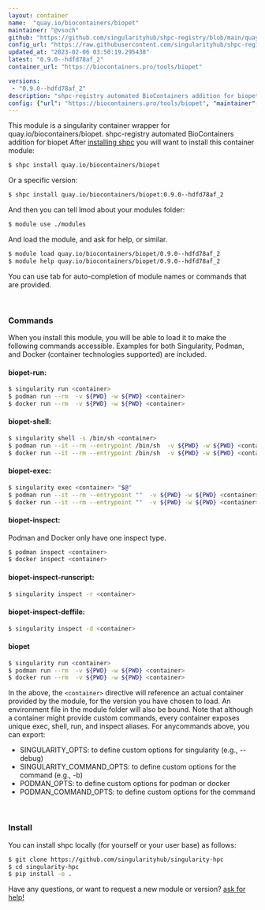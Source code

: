 ```yaml
---
layout: container
name:  "quay.io/biocontainers/biopet"
maintainer: "@vsoch"
github: "https://github.com/singularityhub/shpc-registry/blob/main/quay.io/biocontainers/biopet/container.yaml"
config_url: "https://raw.githubusercontent.com/singularityhub/shpc-registry/main/quay.io/biocontainers/biopet/container.yaml"
updated_at: "2023-02-06 03:50:19.295438"
latest: "0.9.0--hdfd78af_2"
container_url: "https://biocontainers.pro/tools/biopet"

versions:
 - "0.9.0--hdfd78af_2"
description: "shpc-registry automated BioContainers addition for biopet"
config: {"url": "https://biocontainers.pro/tools/biopet", "maintainer": "@vsoch", "description": "shpc-registry automated BioContainers addition for biopet", "latest": {"0.9.0--hdfd78af_2": "sha256:583ddee2ff12edd2a12cf643de3891f9358c1084d392bc2c45db6fd16f59d6c4"}, "tags": {"0.9.0--hdfd78af_2": "sha256:583ddee2ff12edd2a12cf643de3891f9358c1084d392bc2c45db6fd16f59d6c4"}, "docker": "quay.io/biocontainers/biopet"}
---
```


This module is a singularity container wrapper for quay.io/biocontainers/biopet.
shpc-registry automated BioContainers addition for biopet
After [installing shpc](#install) you will want to install this container module:


```bash
$ shpc install quay.io/biocontainers/biopet
```

Or a specific version:

```bash
$ shpc install quay.io/biocontainers/biopet:0.9.0--hdfd78af_2
```

And then you can tell lmod about your modules folder:

```bash
$ module use ./modules
```

And load the module, and ask for help, or similar.

```bash
$ module load quay.io/biocontainers/biopet/0.9.0--hdfd78af_2
$ module help quay.io/biocontainers/biopet/0.9.0--hdfd78af_2
```

You can use tab for auto-completion of module names or commands that are provided.

<br>

### Commands

When you install this module, you will be able to load it to make the following commands accessible.
Examples for both Singularity, Podman, and Docker (container technologies supported) are included.

#### biopet-run:

```bash
$ singularity run <container>
$ podman run --rm  -v ${PWD} -w ${PWD} <container>
$ docker run --rm  -v ${PWD} -w ${PWD} <container>
```

#### biopet-shell:

```bash
$ singularity shell -s /bin/sh <container>
$ podman run --it --rm --entrypoint /bin/sh  -v ${PWD} -w ${PWD} <container>
$ docker run --it --rm --entrypoint /bin/sh  -v ${PWD} -w ${PWD} <container>
```

#### biopet-exec:

```bash
$ singularity exec <container> "$@"
$ podman run --it --rm --entrypoint ""  -v ${PWD} -w ${PWD} <container> "$@"
$ docker run --it --rm --entrypoint ""  -v ${PWD} -w ${PWD} <container> "$@"
```

#### biopet-inspect:

Podman and Docker only have one inspect type.

```bash
$ podman inspect <container>
$ docker inspect <container>
```

#### biopet-inspect-runscript:

```bash
$ singularity inspect -r <container>
```

#### biopet-inspect-deffile:

```bash
$ singularity inspect -d <container>
```



#### biopet

```bash
$ singularity run <container>
$ podman run --rm  -v ${PWD} -w ${PWD} <container>
$ docker run --rm  -v ${PWD} -w ${PWD} <container>
```


In the above, the `<container>` directive will reference an actual container provided
by the module, for the version you have chosen to load. An environment file in the
module folder will also be bound. Note that although a container
might provide custom commands, every container exposes unique exec, shell, run, and
inspect aliases. For anycommands above, you can export:

 - SINGULARITY_OPTS: to define custom options for singularity (e.g., --debug)
 - SINGULARITY_COMMAND_OPTS: to define custom options for the command (e.g., -b)
 - PODMAN_OPTS: to define custom options for podman or docker
 - PODMAN_COMMAND_OPTS: to define custom options for the command

<br>

### Install

You can install shpc locally (for yourself or your user base) as follows:

```bash
$ git clone https://github.com/singularityhub/singularity-hpc
$ cd singularity-hpc
$ pip install -e .
```

Have any questions, or want to request a new module or version? [ask for help!](https://github.com/singularityhub/singularity-hpc/issues)
